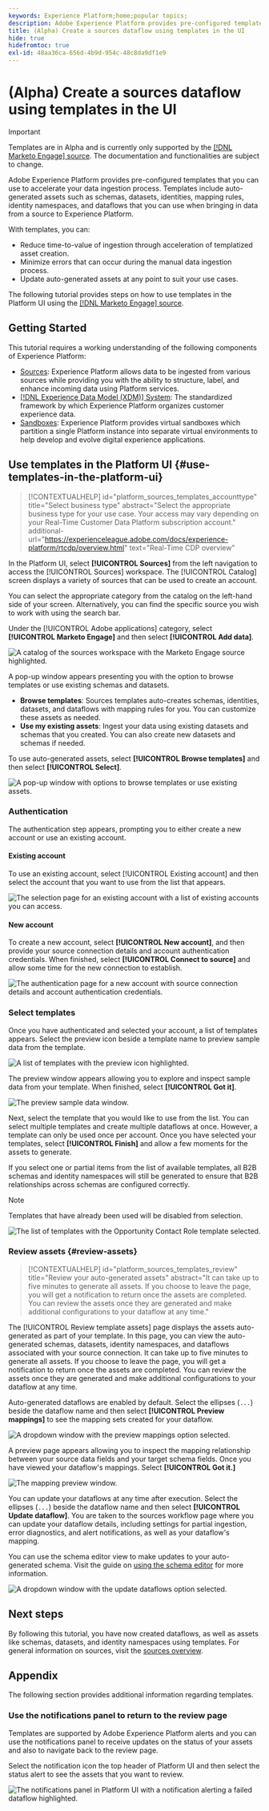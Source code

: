 ```yaml
---
keywords: Experience Platform;home;popular topics;
description: Adobe Experience Platform provides pre-configured templates that you can use to accelerate your data ingestion process. Templates include auto-generated assets such as schemas, datasets, mapping rules, identities, identity namespaces, and dataflows that you can use when bringing in data from a source to Experience Platform.
title: (Alpha) Create a sources dataflow using templates in the UI
hide: true
hidefromtoc: true
exl-id: 48aa36ca-656d-4b9d-954c-48c8da9df1e9
---
```

# (Alpha) Create a sources dataflow using templates in the UI

>[!IMPORTANT]
>
>Templates are in Alpha and is currently only supported by the [[!DNL Marketo Engage] source](../../connectors/adobe-applications/marketo/marketo.md). The documentation and functionalities are subject to change.

Adobe Experience Platform provides pre-configured templates that you can use to accelerate your data ingestion process. Templates include auto-generated assets such as schemas, datasets, identities, mapping rules, identity namespaces, and dataflows that you can use when bringing in data from a source to Experience Platform.

With templates, you can:

* Reduce time-to-value of ingestion through acceleration of templatized asset creation.
* Minimize errors that can occur during the manual data ingestion process.
* Update auto-generated assets at any point to suit your use cases.

The following tutorial provides steps on how to use templates in the Platform UI using the [[!DNL Marketo Engage] source](../../connectors/adobe-applications/marketo/marketo.md).

## Getting Started

This tutorial requires a working understanding of the following components of Experience Platform:

* [Sources](../../home.md): Experience Platform allows data to be ingested from various sources while providing you with the ability to structure, label, and enhance incoming data using Platform services.
* [[!DNL Experience Data Model (XDM)] System](../../../xdm/home.md): The standardized framework by which Experience Platform organizes customer experience data.
* [Sandboxes](../../../sandboxes/home.md): Experience Platform provides virtual sandboxes which partition a single Platform instance into separate virtual environments to help develop and evolve digital experience applications.

## Use templates in the Platform UI {#use-templates-in-the-platform-ui}

>[!CONTEXTUALHELP]
>id="platform_sources_templates_accounttype"
>title="Select business type"
>abstract="Select the appropriate business type for your use case. Your access may vary depending on your Real-Time Customer Data Platform subscription account."
>additional-url="https://experienceleague.adobe.com/docs/experience-platform/rtcdp/overview.html" text="Real-Time CDP overview"

In the Platform UI, select **[!UICONTROL Sources]** from the left navigation to access the [!UICONTROL Sources] workspace. The [!UICONTROL Catalog] screen displays a variety of sources that can be used to create an account.

You can select the appropriate category from the catalog on the left-hand side of your screen. Alternatively, you can find the specific source you wish to work with using the search bar.

Under the [!UICONTROL Adobe applications] category, select **[!UICONTROL Marketo Engage]** and then select **[!UICONTROL Add data]**.

![A catalog of the sources workspace with the Marketo Engage source highlighted.](../../images/tutorials/templates/catalog.png)

A pop-up window appears presenting you with the option to browse templates or use existing schemas and datasets. 

* **Browse templates**: Sources templates auto-creates schemas, identities, datasets, and dataflows with mapping rules for you. You can customize these assets as needed.
* **Use my existing assets**: Ingest your data using existing datasets and schemas that you created. You can also create new datasets and schemas if needed.

To use auto-generated assets, select **[!UICONTROL Browse templates]** and then select **[!UICONTROL Select]**.

![A pop-up window with options to browse templates or use existing assets.](../../images/tutorials/templates/browse-templates.png)

### Authentication

The authentication step appears, prompting you to either create a new account or use an existing account.

#### Existing account

To use an existing account, select [!UICONTROL Existing account] and then select the account that you want to use from the list that appears.

![The selection page for an existing account with a list of existing accounts you can access.](../../images/tutorials/templates/existing-account.png)

#### New account

To create a new account, select **[!UICONTROL New account]**, and then provide your source connection details and account authentication credentials. When finished, select **[!UICONTROL Connect to source]** and allow some time for the new connection to establish.

![The authentication page for a new account with source connection details and account authentication credentials.](../../images/tutorials/templates/new-account.png)

### Select templates

Once you have authenticated and selected your account, a list of templates appears. Select the preview icon beside a template name to preview sample data from the template.

![A list of templates with the preview icon highlighted.](../../images/tutorials/templates/templates.png)

The preview window appears allowing you to explore and inspect sample data from your template. When finished, select **[!UICONTROL Got it]**.

![The preview sample data window.](../../images/tutorials/templates/preview-sample-data.png)

Next, select the template that you would like to use from the list. You can select multiple templates and create multiple dataflows at once. However, a template can only be used once per account. Once you have selected your templates, select **[!UICONTROL Finish]** and allow a few moments for the assets to generate.

If you select one or partial items from the list of available templates, all B2B schemas and identity namespaces will still be generated to ensure that B2B relationships across schemas are configured correctly.

>[!NOTE]
>
>Templates that have already been used will be disabled from selection.

![The list of templates with the Opportunity Contact Role template selected.](../../images/tutorials/templates/select-template.png)
 
### Review assets {#review-assets}

>[!CONTEXTUALHELP]
>id="platform_sources_templates_review"
>title="Review your auto-generated assets"
>abstract="It can take up to five minutes to generate all assets. If you choose to leave the page, you will get a notification to return once the assets are completed. You can review the assets once they are generated and make additional configurations to your dataflow at any time."

The [!UICONTROL Review template assets] page displays the assets auto-generated as part of your template. In this page, you can view the auto-generated schemas, datasets, identity namespaces, and dataflows associated with your source connection. It can take up to five minutes to generate all assets. If you choose to leave the page, you will get a notification to return once the assets are completed. You can review the assets once they are generated and make additional configurations to your dataflow at any time.

Auto-generated dataflows are enabled by default. Select the ellipses (`...`) beside the dataflow name and then select **[!UICONTROL Preview mappings]** to see the mapping sets created for your dataflow. 

![A dropdown window with the preview mappings option selected.](../../images/tutorials/templates/preview.png)

A preview page appears allowing you to inspect the mapping relationship between your source data fields and your target schema fields. Once you have viewed your dataflow's mappings. Select **[!UICONTROL Got it.]**

![The mapping preview window.](../../images/tutorials/templates/preview-mappings.png)

You can update your dataflows at any time after execution. Select the ellipses (`...`) beside the dataflow name and then select **[!UICONTROL Update dataflow]**. You are taken to the sources workflow page where you can update your dataflow details, including settings for partial ingestion, error diagnostics, and alert notifications, as well as your dataflow's mapping.

You can use the schema editor view to make updates to your auto-generated schema. Visit the guide on [using the schema editor](../../../xdm/tutorials/create-schema-ui.md) for more information.

![A dropdown window with the update dataflows option selected.](../../images/tutorials/templates/update.png)

## Next steps

By following this tutorial, you have now created dataflows, as well as assets like schemas, datasets, and identity namespaces using templates. For general information on sources, visit the [sources overview](../../home.md).

## Appendix

The following section provides additional information regarding templates.

### Use the notifications panel to return to the review page

Templates are supported by Adobe Experience Platform alerts and you can use the notifications panel to receive updates on the status of your assets and also to navigate back to the review page. 

Select the notification icon the top header of Platform UI and then select the status alert to see the assets that you want to review.

![The notifications panel in Platform UI with a notification alerting a failed dataflow highlighted.](../../images/tutorials/templates/notifications.png)
